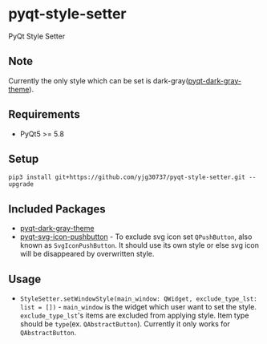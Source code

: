 # pyqt-style-setter
PyQt Style Setter

## Note
Currently the only style which can be set is dark-gray(<a href="https://github.com/yjg30737/pyqt-dark-gray-theme.git">pyqt-dark-gray-theme</a>).

## Requirements
* PyQt5 >= 5.8

## Setup
```pip3 install git+https://github.com/yjg30737/pyqt-style-setter.git --upgrade```

## Included Packages
* <a href="https://github.com/yjg30737/pyqt-dark-gray-theme.git">pyqt-dark-gray-theme</a>
* <a href="https://github.com/yjg30737/pyqt-svg-icon-pushbutton.git">pyqt-svg-icon-pushbutton</a> - To exclude svg icon set ```QPushButton```, also known as ```SvgIconPushButton```. It should use its own style or else svg icon will be disappeared by overwritten style. 

## Usage
* ```StyleSetter.setWindowStyle(main_window: QWidget, exclude_type_lst: list = [])``` - ```main_window``` is the widget which user want to set the style. ```exclude_type_lst```'s items are excluded from applying style. Item type should be ```type```(ex. ```QAbstractButton```). Currently it only works for ```QAbstractButton```.
